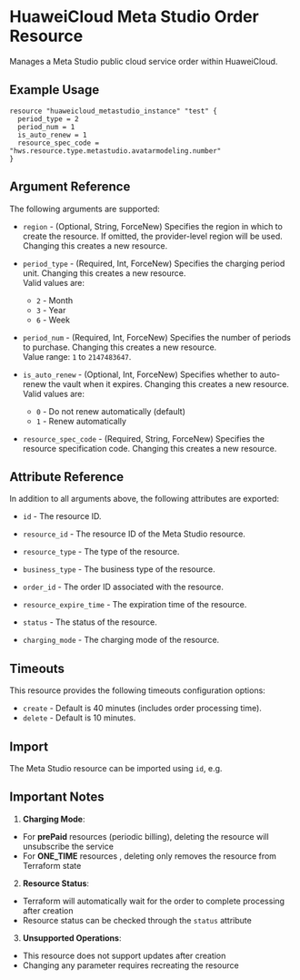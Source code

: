 # HuaweiCloud Meta Studio Order Resource

Manages a Meta Studio public cloud service order within HuaweiCloud.

## Example Usage
```hcl
resource "huaweicloud_metastudio_instance" "test" {
  period_type = 2
  period_num = 1
  is_auto_renew = 1
  resource_spec_code = "hws.resource.type.metastudio.avatarmodeling.number"
}
```

## Argument Reference

The following arguments are supported:

* `region` - (Optional, String, ForceNew) Specifies the region in which to create the resource.
  If omitted, the provider-level region will be used.
  Changing this creates a new resource.

* `period_type` - (Required, Int, ForceNew) Specifies the charging period unit.
  Changing this creates a new resource.  
  Valid values are:
  + `2` - Month
  + `3` - Year
  + `6` - Week

* `period_num` - (Required, Int, ForceNew) Specifies the number of periods to purchase.
  Changing this creates a new resource.  
  Value range: `1` to `2147483647`.

* `is_auto_renew` - (Optional, Int, ForceNew) Specifies whether to auto-renew the vault when it expires.
  Changing this creates a new resource.  
  Valid values are:
  + `0` - Do not renew automatically (default)
  + `1` - Renew automatically

* `resource_spec_code` - (Required, String, ForceNew) Specifies the resource specification code.
  Changing this creates a new resource.

## Attribute Reference

In addition to all arguments above, the following attributes are exported:

* `id` - The resource ID.

* `resource_id` - The resource ID of the Meta Studio resource.

* `resource_type` - The type of the resource.

* `business_type` - The business type of the resource.

* `order_id` - The order ID associated with the resource.

* `resource_expire_time` - The expiration time of the resource.

* `status` - The status of the resource.

* `charging_mode` - The charging mode of the resource.

## Timeouts

This resource provides the following timeouts configuration options:

* `create` - Default is 40 minutes (includes order processing time).
* `delete` - Default is 10 minutes.

## Import

The Meta Studio resource can be imported using `id`, e.g.

## Important Notes

1. **Charging Mode**:
  - For **prePaid** resources (periodic billing), deleting the resource will unsubscribe the service
  - For **ONE_TIME** resources , deleting only removes the resource from Terraform state

2. **Resource Status**:
  - Terraform will automatically wait for the order to complete processing after creation
  - Resource status can be checked through the `status` attribute

3. **Unsupported Operations**:
  - This resource does not support updates after creation
  - Changing any parameter requires recreating the resource
